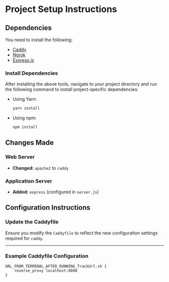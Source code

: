 # Project Setup Instructions

## Dependencies

You need to install the following:

- [Caddy](https://caddyserver.com/)
- [Ngrok](https://ngrok.com/)
- [Express.js](https://expressjs.com/)

### Install Dependencies

After installing the above tools, navigate to your project directory and run the following command to install project-specific dependencies:

- Using Yarn:

  ```bash
  yarn install
  ```

- Using npm:
  ```bash
  npm install
  ```

## Changes Made

### Web Server

- **Changed:** `apache2` to `caddy`

### Application Server

- **Added:** `express` (configured in `server.js`)

## Configuration Instructions

### Update the Caddyfile

Ensure you modify the `Caddyfile` to reflect the new configuration settings required for `caddy`.

---

### Example Caddyfile Configuration

```Caddyfile
URL_FROM_TERMINAL_AFTER_RUNNING_TrackUrl.sh {
    reverse_proxy localhost:8080
}
```
